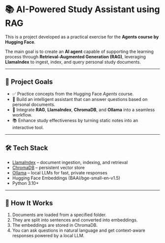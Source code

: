 # 📚 AI-Powered Study Assistant using RAG

This is a project developed as a practical exercise for the **Agents course by Hugging Face**.

The main goal is to create an **AI agent** capable of supporting the learning process through **Retrieval-Augmented Generation (RAG)**, leveraging **LlamaIndex** to ingest, index, and query personal study documents.

---

## 🎯 Project Goals

- ✅ Practice concepts from the Hugging Face *Agents* course.
- 📄 Build an intelligent assistant that can answer questions based on personal documents.
- 🤖 Integrate **RAG**, **LlamaIndex**, **ChromaDB**, and **Ollama** into a seamless workflow.
- 📚 Enhance study effectiveness by turning static notes into an interactive tool.

---

## 🛠️ Tech Stack

- [LlamaIndex](https://www.llamaindex.ai/) – document ingestion, indexing, and retrieval
- [ChromaDB](https://www.trychroma.com/) – persistent vector store
- [Ollama](https://ollama.ai/) – local LLMs for fast, private responses
- Hugging Face Embeddings (BAAI/bge-small-en-v1.5)
- Python 3.10+

---

## 🚀 How It Works

1. Documents are loaded from a specified folder.
2. They are split into sentences and converted into embeddings.
3. The embeddings are stored in ChromaDB.
4. You can ask questions in natural language and get context-aware responses powered by a local LLM.

